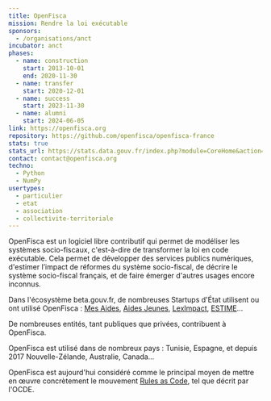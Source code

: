 ```yaml
---
title: OpenFisca
mission: Rendre la loi exécutable
sponsors:
  - /organisations/anct
incubator: anct
phases:
  - name: construction
    start: 2013-10-01
    end: 2020-11-30
  - name: transfer
    start: 2020-12-01
  - name: success
    start: 2023-11-30
  - name: alumni
    start: 2024-06-05
link: https://openfisca.org
repository: https://github.com/openfisca/openfisca-france
stats: true
stats_url: https://stats.data.gouv.fr/index.php?module=CoreHome&action=index&idSite=4&period=range&date=previous30
contact: contact@openfisca.org
techno:
  - Python
  - NumPy
usertypes:
  - particulier
  - etat
  - association
  - collectivite-territoriale
---
```

OpenFisca est un logiciel libre contributif qui permet de modéliser les systèmes socio-fiscaux, c'est-à-dire de transformer la loi en code exécutable. Cela permet de développer des services publics numériques, d'estimer l’impact de réformes du système socio-fiscal, de décrire le système socio-fiscal français, et de faire émerger d'autres usages encore inconnus.

Dans l'écosystème beta.gouv.fr, de nombreuses Startups d'État utilisent ou ont utilisé OpenFisca : [Mes Aides](https://beta.gouv.fr/startups/mes-aides.html), [Aides Jeunes](https://beta.gouv.fr/startups/aides.jeunes.html), [LexImpact](https://beta.gouv.fr/startups/leximpact.html), [ESTIME](https://beta.gouv.fr/startups/estime.html)…

De nombreuses entités, tant publiques que privées, contribuent à OpenFisca.

OpenFisca est utilisé dans de nombreux pays : Tunisie, Espagne, et depuis 2017 Nouvelle-Zélande, Australie, Canada…

OpenFisca est aujourd'hui considéré comme le principal moyen de mettre en œuvre concrètement le mouvement [Rules as Code](https://oecd-opsi.org/projects/rulesascode/), tel que décrit par l'OCDE.
